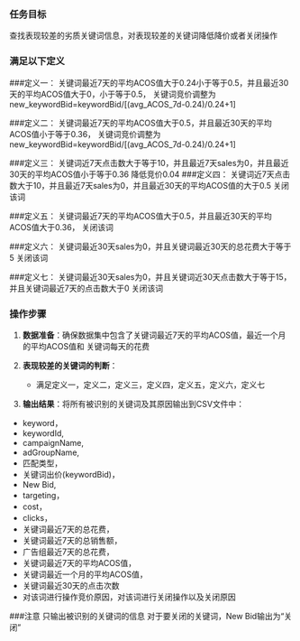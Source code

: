 ### 任务目标
查找表现较差的劣质关键词信息，对表现较差的关键词降低降价或者关闭操作

### 满足以下定义

###定义一：
关键词最近7天的平均ACOS值大于0.24小于等于0.5，并且最近30天的平均ACOS值大于0，小于等于0.5，
关键词竞价调整为 new_keywordBid=keywordBid/[(avg_ACOS_7d-0.24)/0.24+1]

###定义二：
关键词最近7天的平均ACOS值大于0.5，并且最近30天的平均ACOS值小于等于0.36，
关键词竞价调整为 new_keywordBid=keywordBid/[(avg_ACOS_7d-0.24)/0.24+1]

###定义三：
关键词近7天点击数大于等于10，并且最近7天sales为0，并且最近30天的平均ACOS值小于等于0.36
降低竞价0.04
###定义四：
关键词近7天点击数大于10，并且最近7天sales为0，并且最近30天的平均ACOS值的大于0.5
关闭该词

###定义五：
关键词最近7天的平均ACOS值大于0.5，并且最近30天的平均ACOS值大于0.36，
关闭该词

###定义六：
关键词最近30天sales为0，并且关键词最近30天的总花费大于等于5
关闭该词

###定义七：
关键词最近30天sales为0，并且关键词近30天点击数大于等于15，
并且关键词最近7天的点击数大于0
关闭该词


### 操作步骤
1. **数据准备**：确保数据集中包含了关键词最近7天的平均ACOS值，最近一个月的平均ACOS值和
关键词每天的花费

2. **表现较差的关键词的判断**：
   - 满足定义一，定义二，定义三，定义四，定义五，定义六，定义七

3. **输出结果**：将所有被识别的关键词及其原因输出到CSV文件中：
  -  keyword，
  -  keywordId,
  -  campaignName,
  -  adGroupName,
  -  匹配类型，
  -  关键词出价(keywordBid)，
  -  New Bid,
  -  targeting，
  -  cost，
  -  clicks，
  -   关键词最近7天的总花费，
  -   关键词最近7天的总销售额，
  -   广告组最近7天的总花费，
  -   关键词最近7天的平均ACOS值，
  -   关键词最近一个月的平均ACOS值，
  - 关键词最近30天的点击次数
  - 对该词进行操作竞价原因，对该词进行关闭操作以及关闭原因

###注意
只输出被识别的关键词的信息
对于要关闭的关键词，New Bid输出为“关闭”
